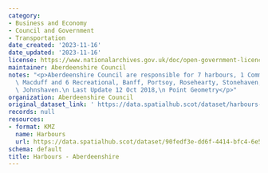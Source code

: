```yaml
---
category:
- Business and Economy
- Council and Government
- Transportation
date_created: '2023-11-16'
date_updated: '2023-11-16'
license: https://www.nationalarchives.gov.uk/doc/open-government-licence/version/3/
maintainer: Aberdeenshire Council
notes: "<p>Aberdeenshire Council are responsible for 7 harbours, 1 Commercial \u2013\
  \ Macduff and 6 Recreational, Banff, Portsoy, Rosehearty, Stonehaven, Gourdon &amp;\
  \ Johnshaven.\n Last Update 12 Oct 2018,\n Point Geometry</p>"
organization: Aberdeenshire Council
original_dataset_link: ' https://data.spatialhub.scot/dataset/harbours-as'
records: null
resources:
- format: KMZ
  name: Harbours
  url: https://data.spatialhub.scot/dataset/90fedf3e-dd6f-4414-bfc4-6e53c59a425b/resource/fb6911b9-8b86-4bae-a5cd-b87a3ee89809/download/harbours.kmz
schema: default
title: Harbours - Aberdeenshire
---
```

